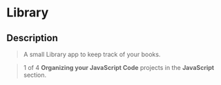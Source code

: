# **Library**

## Description

> A small Library app to keep track of your books.

> 1 of 4 **Organizing your JavaScript Code** projects in the **JavaScript** section.